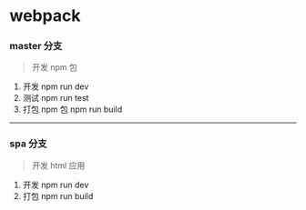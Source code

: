 # webpack

### master 分支

> 开发 npm 包

1. 开发 npm run dev
2. 测试 npm run test
3. 打包 npm 包 npm run build

---

### spa 分支

> 开发 html 应用

1. 开发 npm run dev
2. 打包 npm run build
